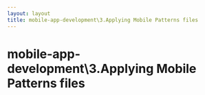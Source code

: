 ```yaml
---
layout: layout
title: mobile-app-development\3.Applying Mobile Patterns files
---
```


# mobile-app-development\3.Applying Mobile Patterns files

